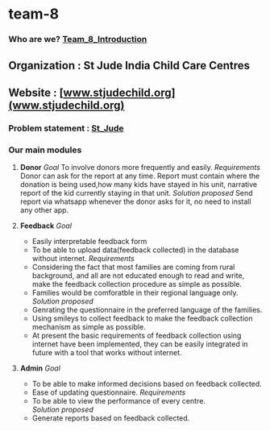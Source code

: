 # team-8
### Who are we? [Team_8_Introduction](https://drive.google.com/file/d/16xRIXA-5VuOFkAEBwfPwGzStDeZ6Kpg9/view)

## Organization : St Jude India Child Care Centres
## Website : [www.stjudechild.org](www.stjudechild.org)

### Problem statement : [St_Jude](https://res.cloudinary.com/ideation/image/upload/w_870/txccbjg4oybrd3y3roci.pdf)

### Our main modules
1. **Donor**
	*Goal* 
	To involve donors more frequently and easily.
	*Requirements* 
	Donor can ask for the report at any time. Report must contain where the donation is being 					     used,how many kids have stayed in his unit, narrative report of the kid currently staying in that 					unit.
	*Solution proposed* 
	Send report via whatsapp whenever the donor asks for it, no need to install any other app.

2. **Feedback**
	*Goal* 
	- Easily interpretable feedback form
	- To be able to upload data(feedback collected) in the database without internet.
	*Requirements* 
	- Considering the fact that most families are coming from rural background, and all are not educated 
	  enough to read and write, make the feedback collection procedure as simple as possible.
	- Families would be comforatble in their regional language only.
	*Solution proposed*
	- Genrating the questionnaire in the preferred language of the families.
	- Using smileys to collect feedback to make the feedback collection mechanism as simple as possible.
	- At present the basic requirements of feedback collection using internet have been implemented, they can be easily integrated in future with a tool that works without internet.

3. **Admin** 
	*Goal* 
	- To be able to make informed decisions based on feedback collected.
	- Ease of updating questionnaire.
	*Requirements* 
	- To be able to view the performance of every centre.	
	*Solution proposed*
	- Generate reports based on feedback collected. 
	

